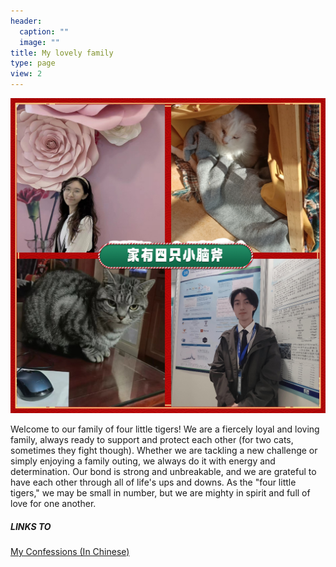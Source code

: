 ```yaml
---
header:
  caption: ""
  image: ""
title: My lovely family
type: page
view: 2
---
```


![](image/four.jpeg)

Welcome to our family of four little tigers! We are a fiercely loyal and loving family, always ready to support and protect each other (for two cats, sometimes they fight though). Whether we are tackling a new challenge or simply enjoying a family outing, we always do it with energy and determination. Our bond is strong and unbreakable, and we are grateful to have each other through all of life's ups and downs. As the "four little tigers," we may be small in number, but we are mighty in spirit and full of love for one another.


##### LINKS TO

[My Confessions (In Chinese)](https://ziqian-xia.tech/)